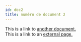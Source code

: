 ```yaml
---
id: doc2
title: numéro de document 2
---
```


This is a link to [another document.](doc3.md)  
This is a link to an [external page.](http://www.example.com)
